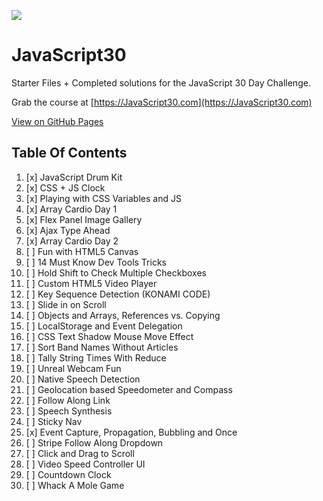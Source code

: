 ﻿![](https://javascript30.com/images/JS3-social-share.png)

# JavaScript30

Starter Files + Completed solutions for the JavaScript 30 Day Challenge.

Grab the course at [https://JavaScript30.com](https://JavaScript30.com)

[View on GitHub Pages](https://johnrds.github.io/JavaScript30)

## Table Of Contents

01. [x] JavaScript Drum Kit
02. [x] CSS + JS Clock
03. [x] Playing with CSS Variables and JS
04. [x] Array Cardio Day 1
05. [x] Flex Panel Image Gallery
06. [x] Ajax Type Ahead
07. [x] Array Cardio Day 2
08. [ ] Fun with HTML5 Canvas
09. [ ] 14 Must Know Dev Tools Tricks
10. [ ] Hold Shift to Check Multiple Checkboxes
11. [ ] Custom HTML5 Video Player
12. [ ] Key Sequence Detection (KONAMI CODE)
13. [ ] Slide in on Scroll
14. [ ] Objects and Arrays, References vs. Copying
15. [ ] LocalStorage and Event Delegation
16. [ ] CSS Text Shadow Mouse Move Effect
17. [ ] Sort Band Names Without Articles
18. [ ] Tally String Times With Reduce
19. [ ] Unreal Webcam Fun
20. [ ] Native Speech Detection
21. [ ] Geolocation based Speedometer and Compass
22. [ ] Follow Along Link
23. [ ] Speech Synthesis
24. [ ] Sticky Nav
25. [x] Event Capture, Propagation, Bubbling and Once
26. [ ] Stripe Follow Along Dropdown
27. [ ] Click and Drag to Scroll
28. [ ] Video Speed Controller UI
29. [ ] Countdown Clock
30. [ ] Whack A Mole Game
